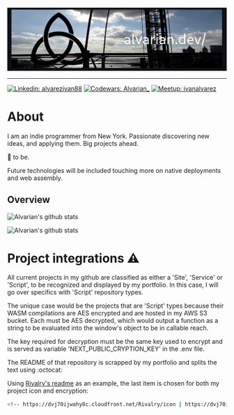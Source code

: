 [![](./assets/bridgebanner.png)](https://alvarian.dev/)

---

[![Linkedin: alvarezivan88](https://img.shields.io/badge/-alvarezivan88-blue?style=flat-square&logo=Linkedin&logoColor=white)](https://www.linkedin.com/in/alvarezivan88/)
[![Codewars: Alvarian_](https://img.shields.io/badge/Alvarian__-B1361E?style=flat-square&logo=codewars&logoColor=grey)](https://www.codewars.com/users/Alvarian_/)
[![Meetup: ivanalvarez](https://img.shields.io/badge/ivanalvarez-f64363?style=flat-square&logo=meetup&logoColor=white)](https://www.meetup.com/members/267302441/)

# About

I am an indie programmer from New York. Passionate discovering new ideas, and applying them. Big projects ahead. 

🦄 to be.

Future technologies will be included touching more on native deployments and web assembly.

## Overview

![Alvarian's github stats](https://github-readme-stats.vercel.app/api?username=alvarian&theme=dark&show_icons=true)

![Alvarian's github stats](https://github-readme-stats.vercel.app/api/top-langs/?username=alvarian&theme=dark&hide=css,HTML,Jupyter%20Notebook&layout=compact&langs_count=20)

# Project integrations ⚠️
All current projects in my github are classified as either a 'Site', 'Service' or 'Script', to be recognized and displayed by my portfolio. In this case, I will go over specifics with 'Script' repository types.

The unique case would be the projects that are 'Script' types because their WASM compilations are AES encrypted and are hosted in my AWS S3 bucket. Each must be AES decrypted, which would output a function as a string to be evaluated into the window's object to be in callable reach.

The key required for decryption must be the same key used to encrypt and is served as variable 'NEXT_PUBLIC_CRYPTION_KEY' in the .env file.

The README of that repository is scrapped by my portfolio and splits the text using :octocat:

Using [Rivalry's readme](https://raw.githubusercontent.com/Alvarian/rivalry/master/README.md) as an example, the last item is chosen for both my project icon and encryption:

```bash
<!-- https://dvj70ijwahy8c.cloudfront.net/Rivalry/icon | https://dvj70ijwahy8c.cloudfront.net/Rivalry/core -->
```

